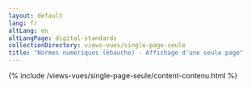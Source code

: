 ```yaml
---
layout: default
lang: fr
altLang: en
altLangPage: digital-standards
collectionDirectory: views-vues/single-page-seule
title: "Normes numériques (ébauche) - Affichage d'une seule page"
---
```

{% include /views-vues/single-page-seule/content-contenu.html %}
